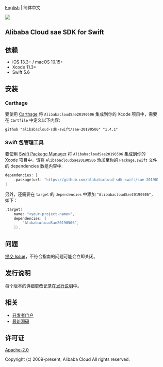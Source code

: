 [English](README.md) | 简体中文

![](https://aliyunsdk-pages.alicdn.com/icons/AlibabaCloud.svg)

## Alibaba Cloud sae SDK for Swift

## 依赖

- iOS 13.3+ / macOS 10.15+
- Xcode 11.3+
- Swift 5.6

## 安装

### Carthage

要使用 [Carthage](https://github.com/Carthage/Carthage) 将 `AlibabacloudSae20190506` 集成到你的 Xcode 项目中，需要在 `Cartfile` 中定义以下内容:

```ogdl
github "alibabacloud-sdk-swift/sae-20190506" "1.4.1"
```

### Swift 包管理工具

要使用 [Swift Package Manager](https://swift.org/package-manager/) 将 `AlibabacloudSae20190506` 集成到你的 Xcode 项目中，请将 `AlibabacloudSae20190506` 添加至你的 `Package.swift` 文件的 dependencies 数组内容中:

```swift
dependencies: [
    .package(url: "https://github.com/alibabacloud-sdk-swift/sae-20190506.git", from: "1.4.1")
]
```

另外，还需要在 `target` 的 `dependencies` 中添加 `"AlibabacloudSae20190506"`，如下：

```swift
.target(
    name: "<your-project-name>",
    dependencies: [
        "AlibabacloudSae20190506",
    ]),
```

## 问题

[提交 Issue](https://github.com/alibabacloud-sdk-swift/sae-20190506/issues/new)，不符合指南的问题可能会立即关闭。

## 发行说明

每个版本的详细更改记录在[发行说明](./ChangeLog.txt)中。

## 相关

* [开发者门户](https://next.api.aliyun.com/home)
* [最新源码](https://github.com/alibabacloud-sdk-swift/sae-20190506)

## 许可证

[Apache-2.0](http://www.apache.org/licenses/LICENSE-2.0)

Copyright (c) 2009-present, Alibaba Cloud All rights reserved.
